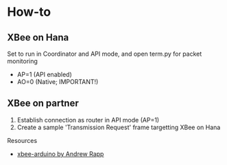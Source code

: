 How-to
=
## XBee on Hana
Set to run in Coordinator and API mode, and open term.py for packet monitoring
- AP=1 (API enabled)
- AO=0 (Native; IMPORTANT!)

## XBee on partner
1. Establish connection as router in API mode (AP=1)
2. Create a sample 'Transmission Request' frame targetting XBee on Hana

Resources
- [xbee-arduino by Andrew Rapp](https://github.com/andrewrapp/xbee-arduino)